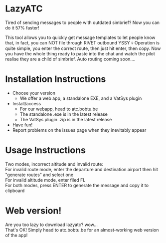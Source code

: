 # LazyATC
Tired of sending messages to people with outdated simbrief? Now you can do it 57% faster!

This tool allows you to quickly get message templates to let people know that, in fact, you can NOT file through RIVET outbound YSSY 💀
Operation is quite simple, you enter the correct route, then just hit enter, then copy. Now you have the whole thing ready to paste into the chat and watch the pilot realise they are a child of simbrief.
Auto routing coming soon....
# Installation Instructions
- Choose your version
   - We offer a web app, a standalone EXE, and a VatSys plugin
- Install/access
   - For our webapp, head to atc.bobtu.be
   - The standalone .exe is in the latest release
   - The VatSys plugin .zip is in the latest release
- Have fun!
- Report problems on the issues page when they inevitably appear
# Usage Instructions
Two modes, incorrect altitude and invalid route:  
For invalid route mode, enter the departure and destination airport then hit "generate routes" and select one  
For invalid altitude mode, enter filed FL  
For both modes, press ENTER to generate the message and copy it to clipboard
# Web version!
Are you too lazy to download lazyatc? wow...  
That's OK! Simply head to atc.bobtu.be for an almost-working web version of the app!

